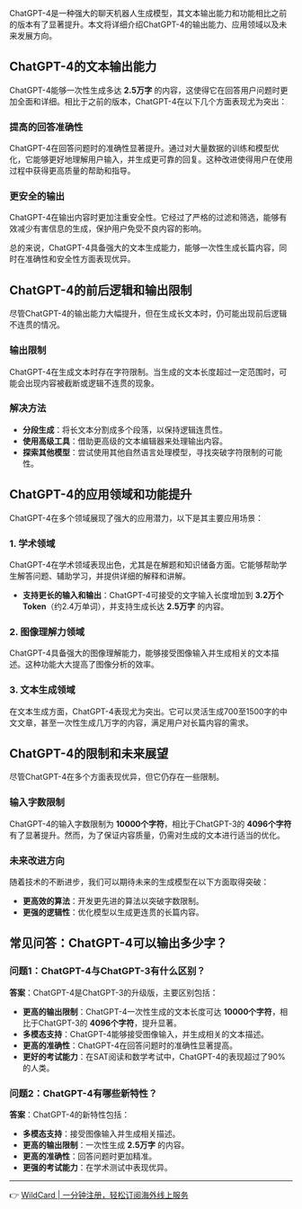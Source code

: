 ChatGPT-4是一种强大的聊天机器人生成模型，其文本输出能力和功能相比之前的版本有了显著提升。本文将详细介绍ChatGPT-4的输出能力、应用领域以及未来发展方向。

## ChatGPT-4的文本输出能力

ChatGPT-4能够一次性生成多达 **2.5万字** 的内容，这使得它在回答用户问题时更加全面和详细。相比于之前的版本，ChatGPT-4在以下几个方面表现尤为突出：

### 提高的回答准确性

ChatGPT-4在回答问题时的准确性显著提升。通过对大量数据的训练和模型优化，它能够更好地理解用户输入，并生成更可靠的回复。这种改进使得用户在使用过程中获得更高质量的帮助和指导。

### 更安全的输出

ChatGPT-4在输出内容时更加注重安全性。它经过了严格的过滤和筛选，能够有效减少有害信息的生成，保护用户免受不良内容的影响。

总的来说，ChatGPT-4具备强大的文本生成能力，能够一次性生成长篇内容，同时在准确性和安全性方面表现优异。

## ChatGPT-4的前后逻辑和输出限制

尽管ChatGPT-4的输出能力大幅提升，但在生成长文本时，仍可能出现前后逻辑不连贯的情况。

### 输出限制

ChatGPT-4在生成文本时存在字符限制。当生成的文本长度超过一定范围时，可能会出现内容被截断或逻辑不连贯的现象。

### 解决方法

- **分段生成**：将长文本分割成多个段落，以保持逻辑连贯性。
- **使用高级工具**：借助更高级的文本编辑器来处理输出内容。
- **探索其他模型**：尝试使用其他自然语言处理模型，寻找突破字符限制的可能性。

## ChatGPT-4的应用领域和功能提升

ChatGPT-4在多个领域展现了强大的应用潜力，以下是其主要应用场景：

### 1. 学术领域

ChatGPT-4在学术领域表现出色，尤其是在解题和知识储备方面。它能够帮助学生解答问题、辅助学习，并提供详细的解释和讲解。

- **支持更长的输入和输出**：ChatGPT-4可接受的文字输入长度增加到 **3.2万个Token**（约2.4万单词），并支持生成长达 **2.5万字** 的内容。

### 2. 图像理解力领域

ChatGPT-4具备强大的图像理解能力，能够接受图像输入并生成相关的文本描述。这种功能大大提高了图像分析的效率。

### 3. 文本生成领域

在文本生成方面，ChatGPT-4表现尤为突出。它可以灵活生成700至1500字的中文文章，甚至一次性生成几万字的内容，满足用户对长篇内容的需求。

## ChatGPT-4的限制和未来展望

尽管ChatGPT-4在多个方面表现优异，但它仍存在一些限制。

### 输入字数限制

ChatGPT-4的输入字数限制为 **10000个字符**，相比于ChatGPT-3的 **4096个字符** 有了显著提升。然而，为了保证内容质量，仍需对生成的文本进行适当的优化。

### 未来改进方向

随着技术的不断进步，我们可以期待未来的生成模型在以下方面取得突破：

- **更高效的算法**：开发更先进的算法以突破字数限制。
- **更强的逻辑性**：优化模型以生成更连贯的长篇内容。

## 常见问答：ChatGPT-4可以输出多少字？

### 问题1：ChatGPT-4与ChatGPT-3有什么区别？

**答案**：ChatGPT-4是ChatGPT-3的升级版，主要区别包括：

- **更高的输出限制**：ChatGPT-4一次性生成的文本长度可达 **10000个字符**，相比于ChatGPT-3的 **4096个字符**，提升显著。
- **多模态支持**：ChatGPT-4能够接受图像输入，并生成相关的文本描述。
- **更高的准确性**：ChatGPT-4在回答问题时的准确性显著提高。
- **更好的考试能力**：在SAT阅读和数学考试中，ChatGPT-4的表现超过了90%的人类。

### 问题2：ChatGPT-4有哪些新特性？

**答案**：ChatGPT-4的新特性包括：

- **多模态支持**：接受图像输入并生成相关描述。
- **更高的输出限制**：一次性生成 **2.5万字** 的内容。
- **更高的准确性**：回答问题时更加精准。
- **更强的考试能力**：在学术测试中表现优异。

---

👉 [WildCard | 一分钟注册，轻松订阅海外线上服务](https://bit.ly/bewildcard)